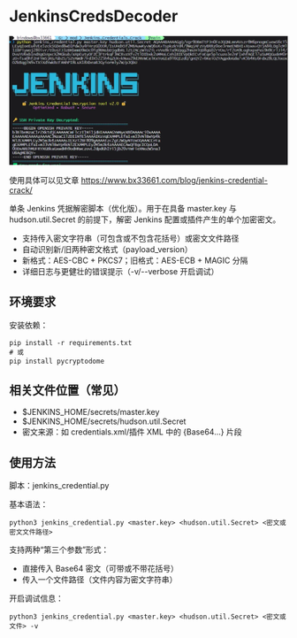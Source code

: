 # JenkinsCredsDecoder


![Jenkins Credential Decryption Tool](public/image.png)

使用具体可以见文章
https://www.bx33661.com/blog/jenkins-credential-crack/

单条 Jenkins 凭据解密脚本（优化版）。用于在具备 master.key 与 hudson.util.Secret 的前提下，解密 Jenkins 配置或插件产生的单个加密密文。

- 支持传入密文字符串（可包含或不包含花括号）或密文文件路径
- 自动识别新/旧两种密文格式（payload_version）
- 新格式：AES-CBC + PKCS7；旧格式：AES-ECB + MAGIC 分隔
- 详细日志与更健壮的错误提示（-v/--verbose 开启调试）


## 环境要求
安装依赖：
```
pip install -r requirements.txt
# 或
pip install pycryptodome
```


## 相关文件位置（常见）
- $JENKINS_HOME/secrets/master.key
- $JENKINS_HOME/secrets/hudson.util.Secret
- 密文来源：如 credentials.xml/插件 XML 中的 {Base64...} 片段


## 使用方法
脚本：jenkins_credential.py

基本语法：
```
python3 jenkins_credential.py <master.key> <hudson.util.Secret> <密文或密文文件路径>
```

支持两种“第三个参数”形式：
- 直接传入 Base64 密文（可带或不带花括号）
- 传入一个文件路径（文件内容为密文字符串）

开启调试信息：
```
python3 jenkins_credential.py <master.key> <hudson.util.Secret> <密文或文件> -v
```

